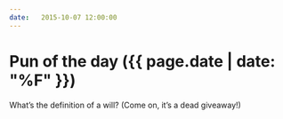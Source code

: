 ```yaml
---
date:   2015-10-07 12:00:00
---
```


# Pun of the day ({{ page.date | date: "%F" }})

What’s the definition of a will? (Come on, it’s a dead giveaway!)

